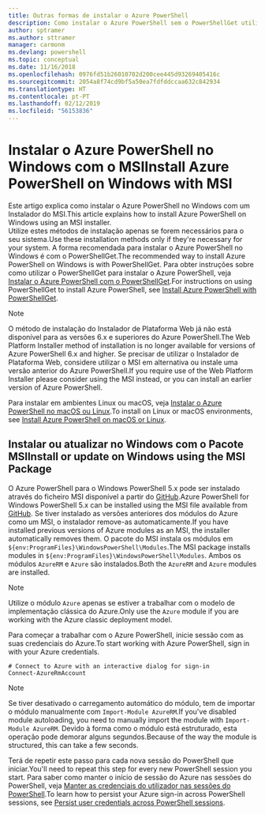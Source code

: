 ```yaml
---
title: Outras formas de instalar o Azure PowerShell
description: Como instalar o Azure PowerShell sem o PowerShellGet utilizar um MSI
author: sptramer
ms.author: sttramer
manager: carmonm
ms.devlang: powershell
ms.topic: conceptual
ms.date: 11/16/2018
ms.openlocfilehash: 0976fd51b26010702d200cee445d93269405416c
ms.sourcegitcommit: 2054a8f74cd9bf5a50ea7fdfddccaa632c842934
ms.translationtype: HT
ms.contentlocale: pt-PT
ms.lasthandoff: 02/12/2019
ms.locfileid: "56153836"
---
```

# <a name="install-azure-powershell-on-windows-with-msi"></a><span data-ttu-id="bd3ec-103">Instalar o Azure PowerShell no Windows com o MSI</span><span class="sxs-lookup"><span data-stu-id="bd3ec-103">Install Azure PowerShell on Windows with MSI</span></span>

<span data-ttu-id="bd3ec-104">Este artigo explica como instalar o Azure PowerShell no Windows com um Instalador do MSI.</span><span class="sxs-lookup"><span data-stu-id="bd3ec-104">This article explains how to install Azure PowerShell on Windows using an MSI installer.</span></span>  
<span data-ttu-id="bd3ec-105">Utilize estes métodos de instalação apenas se forem necessários para o seu sistema.</span><span class="sxs-lookup"><span data-stu-id="bd3ec-105">Use these installation methods only if they're necessary for your system.</span></span> <span data-ttu-id="bd3ec-106">A forma recomendada para instalar o Azure PowerShell no Windows é com o PowerShellGet.</span><span class="sxs-lookup"><span data-stu-id="bd3ec-106">The recommended way to install Azure PowerShell on Windows is with PowerShellGet.</span></span> <span data-ttu-id="bd3ec-107">Para obter instruções sobre como utilizar o PowerShellGet para instalar o Azure PowerShell, veja [Instalar o Azure PowerShell com o PowerShellGet](install-azurerm-ps.md).</span><span class="sxs-lookup"><span data-stu-id="bd3ec-107">For instructions on using PowerShellGet to install Azure PowerShell, see [Install Azure PowerShell with PowerShellGet](install-azurerm-ps.md).</span></span>

> [!NOTE]
> <span data-ttu-id="bd3ec-108">O método de instalação do Instalador de Plataforma Web já não está disponível para as versões 6.x e superiores do Azure PowerShell.</span><span class="sxs-lookup"><span data-stu-id="bd3ec-108">The Web Platform Installer method of installation is no longer available for versions of Azure PowerShell 6.x and higher.</span></span> <span data-ttu-id="bd3ec-109">Se precisar de utilizar o Instalador de Plataforma Web, considere utilizar o MSI em alternativa ou instale uma versão anterior do Azure PowerShell.</span><span class="sxs-lookup"><span data-stu-id="bd3ec-109">If you require use of the Web Platform Installer please consider using the MSI instead, or you can install an earlier version of Azure PowerShell.</span></span>

<span data-ttu-id="bd3ec-110">Para instalar em ambientes Linux ou macOS, veja [Instalar o Azure PowerShell no macOS ou Linux](install-azurermps-maclinux.md).</span><span class="sxs-lookup"><span data-stu-id="bd3ec-110">To install on Linux or macOS environments, see [Install Azure PowerShell on macOS or Linux](install-azurermps-maclinux.md).</span></span>

## <a name="install-or-update-on-windows-using-the-msi-package"></a><span data-ttu-id="bd3ec-111">Instalar ou atualizar no Windows com o Pacote MSI</span><span class="sxs-lookup"><span data-stu-id="bd3ec-111">Install or update on Windows using the MSI Package</span></span>

<span data-ttu-id="bd3ec-112">O Azure PowerShell para o Windows PowerShell 5.x pode ser instalado através do ficheiro MSI disponível a partir do [GitHub](https://github.com/Azure/azure-powershell/releases/tag/v6.13.1-November2018).</span><span class="sxs-lookup"><span data-stu-id="bd3ec-112">Azure PowerShell for Windows PowerShell 5.x can be installed using the MSI file available from [GitHub](https://github.com/Azure/azure-powershell/releases/tag/v6.13.1-November2018).</span></span> <span data-ttu-id="bd3ec-113">Se tiver instalado as versões anteriores dos módulos do Azure como um MSI, o instalador remove-as automaticamente.</span><span class="sxs-lookup"><span data-stu-id="bd3ec-113">If you have installed previous versions of Azure modules as an MSI, the installer automatically removes them.</span></span> <span data-ttu-id="bd3ec-114">O pacote do MSI instala os módulos em `${env:ProgramFiles}\WindowsPowerShell\Modules`.</span><span class="sxs-lookup"><span data-stu-id="bd3ec-114">The MSI package installs modules in `${env:ProgramFiles}\WindowsPowerShell\Modules`.</span></span> <span data-ttu-id="bd3ec-115">Ambos os módulos `AzureRM` e `Azure` são instalados.</span><span class="sxs-lookup"><span data-stu-id="bd3ec-115">Both the `AzureRM` and `Azure` modules are installed.</span></span>

> [!NOTE]
> <span data-ttu-id="bd3ec-116">Utilize o módulo `Azure` apenas se estiver a trabalhar com o modelo de implementação clássica do Azure.</span><span class="sxs-lookup"><span data-stu-id="bd3ec-116">Only use the `Azure` module if you are working with the Azure classic deployment model.</span></span>

<span data-ttu-id="bd3ec-117">Para começar a trabalhar com o Azure PowerShell, inicie sessão com as suas credenciais do Azure.</span><span class="sxs-lookup"><span data-stu-id="bd3ec-117">To start working with Azure PowerShell, sign in with your Azure credentials.</span></span>

```powershell-interactive
# Connect to Azure with an interactive dialog for sign-in
Connect-AzureRmAccount
```

> [!NOTE]
>
> <span data-ttu-id="bd3ec-118">Se tiver desativado o carregamento automático do módulo, tem de importar o módulo manualmente com `Import-Module AzureRM`.</span><span class="sxs-lookup"><span data-stu-id="bd3ec-118">If you've disabled module autoloading, you need to manually import the module with `Import-Module AzureRM`.</span></span> <span data-ttu-id="bd3ec-119">Devido à forma como o módulo está estruturado, esta operação pode demorar alguns segundos.</span><span class="sxs-lookup"><span data-stu-id="bd3ec-119">Because of the way the module is structured, this can take a few seconds.</span></span>

<span data-ttu-id="bd3ec-120">Terá de repetir este passo para cada nova sessão do PowerShell que iniciar.</span><span class="sxs-lookup"><span data-stu-id="bd3ec-120">You'll need to repeat this step for every new PowerShell session you start.</span></span> <span data-ttu-id="bd3ec-121">Para saber como manter o início de sessão do Azure nas sessões do PowerShell, veja [Manter as credenciais do utilizador nas sessões do PowerShell](context-persistence.md).</span><span class="sxs-lookup"><span data-stu-id="bd3ec-121">To learn how to persist your Azure sign-in across PowerShell sessions, see [Persist user credentials across PowerShell sessions](context-persistence.md).</span></span>
